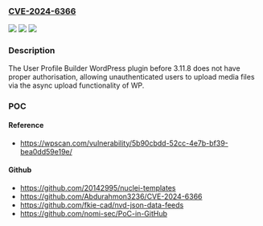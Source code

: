 ### [CVE-2024-6366](https://cve.mitre.org/cgi-bin/cvename.cgi?name=CVE-2024-6366)
![](https://img.shields.io/static/v1?label=Product&message=User%20Profile%20Builder&color=blue)
![](https://img.shields.io/static/v1?label=Version&message=0%3C%203.11.8%20&color=brighgreen)
![](https://img.shields.io/static/v1?label=Vulnerability&message=CWE-862%20Missing%20Authorization&color=brighgreen)

### Description

The User Profile Builder  WordPress plugin before 3.11.8 does not have proper authorisation, allowing unauthenticated users to upload media files via the async upload functionality of WP.

### POC

#### Reference
- https://wpscan.com/vulnerability/5b90cbdd-52cc-4e7b-bf39-bea0dd59e19e/

#### Github
- https://github.com/20142995/nuclei-templates
- https://github.com/Abdurahmon3236/CVE-2024-6366
- https://github.com/fkie-cad/nvd-json-data-feeds
- https://github.com/nomi-sec/PoC-in-GitHub

